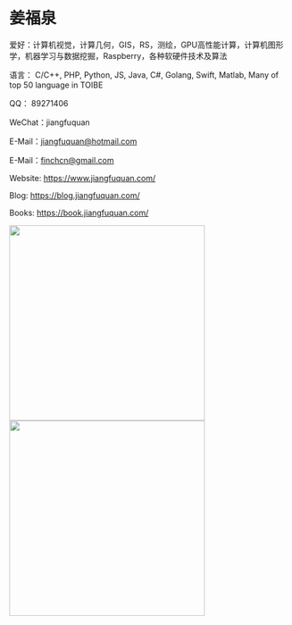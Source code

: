# 姜福泉

爱好：计算机视觉，计算几何，GIS，RS，测绘，GPU高性能计算，计算机图形学，机器学习与数据挖掘，Raspberry，各种软硬件技术及算法

语言： C/C++, PHP, Python, JS, Java, C#, Golang, Swift, Matlab, Many of top 50 language in TOIBE

QQ： 89271406

WeChat：jiangfuquan

E-Mail：jiangfuquan@hotmail.com

E-Mail：finchcn@gmail.com

Website: https://www.jiangfuquan.com/

Blog: https://blog.jiangfuquan.com/

Books: https://book.jiangfuquan.com/

<!-- QQ -->
<img src="https://github.com/user-attachments/assets/7d47d659-de28-45ea-90e1-bbfb56513ae2" width="350px"/>
<!-- weixin -->
<img src="https://github.com/user-attachments/assets/dd6ba5cf-41b0-4b3d-89cf-076d4c1d0790" width="350px"/>

<!--
![qq](https://github.com/user-attachments/assets/7d47d659-de28-45ea-90e1-bbfb56513ae2)
![weixin](https://github.com/user-attachments/assets/dd6ba5cf-41b0-4b3d-89cf-076d4c1d0790)
-->
